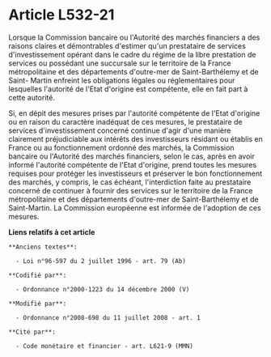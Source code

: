 # Article L532-21

Lorsque la Commission bancaire ou l'Autorité des marchés financiers a des raisons claires et démontrables d'estimer qu'un
prestataire de services d'investissement opérant dans le cadre du régime de la libre prestation de services ou possédant une
succursale sur le territoire de la France métropolitaine et des départements d'outre-mer de Saint-Barthélemy et de Saint-
Martin enfreint les obligations légales ou réglementaires pour lesquelles l'autorité de l'Etat d'origine est compétente, elle
en fait part à cette autorité.

Si, en dépit des mesures prises par l'autorité compétente de l'Etat d'origine ou en raison du caractère inadéquat de ces
mesures, le prestataire de services d'investissement concerné continue d'agir d'une manière clairement préjudiciable aux
intérêts des investisseurs résidant ou établis en France ou au fonctionnement ordonné des marchés, la Commission bancaire ou
l'Autorité des marchés financiers, selon le cas, après en avoir informé l'autorité compétente de l'Etat d'origine, prend
toutes les mesures requises pour protéger les investisseurs et préserver le bon fonctionnement des marchés, y compris, le cas
échéant, l'interdiction faite au prestataire concerné de continuer à fournir des services sur le territoire de la France
métropolitaine et des départements d'outre-mer de Saint-Barthélemy et de Saint-Martin. La Commission européenne est informée
de l'adoption de ces mesures.

**Liens relatifs à cet article**

	**Anciens textes**:

	  - Loi n°96-597 du 2 juillet 1996 - art. 79 (Ab)

	**Codifié par**:

	  - Ordonnance n°2000-1223 du 14 décembre 2000 (V)

	**Modifié par**:

	  - Ordonnance n°2008-698 du 11 juillet 2008 - art. 1

	**Cité par**:

	  - Code monétaire et financier - art. L621-9 (MMN)
